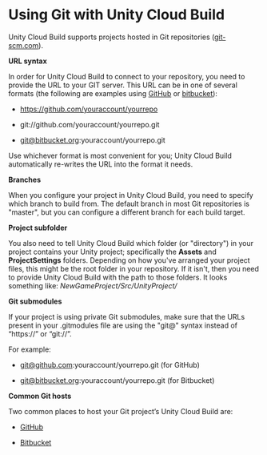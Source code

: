 # Using Git with Unity Cloud Build

Unity Cloud Build supports projects hosted in Git repositories ([git-scm.com](https://git-scm.com/])).

**URL syntax**

In order for Unity Cloud Build to connect to your repository, you need to provide the URL to your GIT server. This URL can be in one of several formats (the following are examples using [GitHub](https://github.com) or [bitbucket](https://bitbucket.org)): 

* https://github.com/youraccount/yourrepo

* git://github.com/youraccount/yourrepo.git

* git@bitbucket.org:youraccount/yourrepo.git

Use whichever format is most convenient for you; Unity Cloud Build automatically re-writes the URL into the format it needs.

**Branches**

When you configure your project in Unity Cloud Build, you need to specify which branch to build from. The default branch in most Git repositories is "master", but you can configure a different branch for each build target.

**Project subfolder**

You also need to tell Unity Cloud Build which folder (or "directory") in your project contains your Unity project; specifically the __Assets__ and __ProjectSettings__ folders. Depending on how you've arranged your project files, this might be the root folder in your repository. If it isn't, then you need to provide Unity Cloud Build with the path to those folders. It looks something like: _NewGameProject/Src/UnityProject/_

**Git submodules**

If your project is using private Git submodules, make sure that the URLs present in your .gitmodules file are using the "git@" syntax instead of “https://” or “git://”. 

For example: 

* git@github.com:youraccount/yourrepo.git (for GitHub)


* git@bitbucket.org:youraccount/yourrepo.git (for Bitbucket)

**Common Git hosts**

Two common places to host your Git project’s Unity Cloud Build are:

* [GitHub](UnityCloudBuildVcsGitHub)

* [Bitbucket](UnityCloudBuildVcsBitBucket)
